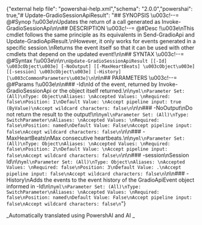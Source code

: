 ﻿{"external help file": "powershai-help.xml","schema": "2.0.0","powershai": true,"# Update-GradioSessionApiResult": "## SYNOPSIS \u003c!--= @#Synop !\u003e\nUpdates the return of a call generated as Invoke-GradioSessionApi\n\n## DESCRIPTION \u003c!--= @#Desc !\u003e\nThis cmdlet follows the same principle as its equivalents in Send-GradioApi and Update-GradioApiResult.\nHowever, it only works for events generated in a specific session.\nReturns the event itself so that it can be used with other cmdlets that depend on the updated event!\n\n## SYNTAX \u003c!--= @#Syntax !\u003e\n\n```\nUpdate-GradioSessionApiResult [[-Id] \u003cObject\u003e] [-NoOutput] [[-MaxHeartBeats] \u003cObject\u003e] [[-session] \u003cObject\u003e] [-History] [\u003cCommonParameters\u003e]\n```\n\n## PARAMETERS \u003c!--= @#Params !\u003e\n\n### -Id\nId of the event, returned by Invoke-GradioSessionApi or the object itself returned.\n\n```yml\nParameter Set: (All)\nType: Object\nAliases: \nAccepted Values: \nRequired: false\nPosition: 1\nDefault Value: \nAccept pipeline input: true (ByValue)\nAccept wildcard characters: false\n```\n\n### -NoOutput\nDo not return the result to the output!\n\n```yml\nParameter Set: (All)\nType: SwitchParameter\nAliases: \nAccepted Values: \nRequired: false\nPosition: named\nDefault Value: False\nAccept pipeline input: false\nAccept wildcard characters: false\n```\n\n### -MaxHeartBeats\nMax consecutive heartbeats.\n\n```yml\nParameter Set: (All)\nType: Object\nAliases: \nAccepted Values: \nRequired: false\nPosition: 2\nDefault Value: \nAccept pipeline input: false\nAccept wildcard characters: false\n```\n\n### -session\nSession Id\n\n```yml\nParameter Set: (All)\nType: Object\nAliases: \nAccepted Values: \nRequired: false\nPosition: 3\nDefault Value: .\nAccept pipeline input: false\nAccept wildcard characters: false\n```\n\n### -History\nAdds the events to the event history of the GradioApiEvent object informed in -Id\n\n```yml\nParameter Set: (All)\nType: SwitchParameter\nAliases: \nAccepted Values: \nRequired: false\nPosition: named\nDefault Value: False\nAccept pipeline input: false\nAccept wildcard characters: false\n```"}


<!--PowershaiAiDocBlockStart-->
_Automatically translated using PowershAI and AI
_
<!--PowershaiAiDocBlockEnd-->
